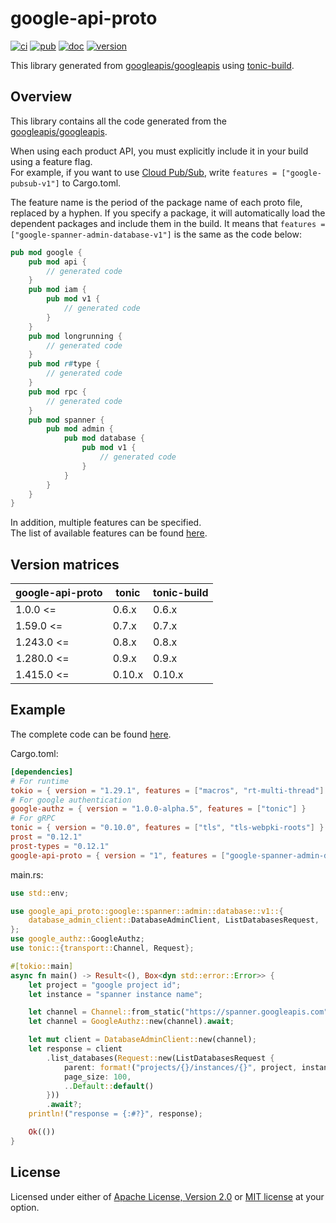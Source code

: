 # google-api-proto

[![ci](https://github.com/mechiru/google-api-proto/workflows/ci/badge.svg)](https://github.com/mechiru/google-api-proto/actions?query=workflow:ci)
[![pub](https://github.com/mechiru/google-api-proto/workflows/pub/badge.svg)](https://github.com/mechiru/google-api-proto/actions?query=workflow:pub)
[![doc](https://github.com/mechiru/google-api-proto/workflows/doc/badge.svg)](https://mechiru.github.io/google-api-proto/google_api_proto/index.html)
[![version](https://img.shields.io/crates/v/google-api-proto.svg)](https://crates.io/crates/google-api-proto)

This library generated from [googleapis/googleapis] using [tonic-build].

## Overview
This library contains all the code generated from the [googleapis/googleapis].

When using each product API, you must explicitly include it in your build using a feature flag.<br>
For example, if you want to use [Cloud Pub/Sub](https://cloud.google.com/pubsub), write `features = ["google-pubsub-v1"]` to Cargo.toml.

The feature name is the period of the package name of each proto file, replaced by a hyphen.
If you specify a package, it will automatically load the dependent packages and include them in the build.
It means that `features = ["google-spanner-admin-database-v1"]` is the same as the code below:
```rust
pub mod google {
    pub mod api {
        // generated code
    }
    pub mod iam {
        pub mod v1 {
            // generated code
        }
    }
    pub mod longrunning {
        // generated code
    }
    pub mod r#type {
        // generated code
    }
    pub mod rpc {
        // generated code
    }
    pub mod spanner {
        pub mod admin {
            pub mod database {
                pub mod v1 {
                    // generated code
                }
            }
        }
    }
}
```

In addition, multiple features can be specified.<br>
The list of available features can be found [here](./google-api-proto/Cargo.toml).

## Version matrices
| google-api-proto | tonic  | tonic-build |
|------------------|--------|-------------|
| 1.0.0 <=         | 0.6.x  | 0.6.x       |
| 1.59.0 <=        | 0.7.x  | 0.7.x       |
| 1.243.0 <=       | 0.8.x  | 0.8.x       |
| 1.280.0 <=       | 0.9.x  | 0.9.x       |
| 1.415.0 <=       | 0.10.x | 0.10.x      |

## Example
The complete code can be found [here](./examples/src/spanner.rs).

Cargo.toml:
```toml
[dependencies]
# For runtime
tokio = { version = "1.29.1", features = ["macros", "rt-multi-thread"] }
# For google authentication
google-authz = { version = "1.0.0-alpha.5", features = ["tonic"] }
# For gRPC
tonic = { version = "0.10.0", features = ["tls", "tls-webpki-roots"] }
prost = "0.12.1"
prost-types = "0.12.1"
google-api-proto = { version = "1", features = ["google-spanner-admin-database-v1"] }
```

main.rs:
```rust
use std::env;

use google_api_proto::google::spanner::admin::database::v1::{
    database_admin_client::DatabaseAdminClient, ListDatabasesRequest,
};
use google_authz::GoogleAuthz;
use tonic::{transport::Channel, Request};

#[tokio::main]
async fn main() -> Result<(), Box<dyn std::error::Error>> {
    let project = "google project id";
    let instance = "spanner instance name";

    let channel = Channel::from_static("https://spanner.googleapis.com").connect().await?;
    let channel = GoogleAuthz::new(channel).await;

    let mut client = DatabaseAdminClient::new(channel);
    let response = client
        .list_databases(Request::new(ListDatabasesRequest {
            parent: format!("projects/{}/instances/{}", project, instance),
            page_size: 100,
            ..Default::default()
        }))
        .await?;
    println!("response = {:#?}", response);

    Ok(())
}
```

## License
Licensed under either of [Apache License, Version 2.0](./LICENSE-APACHE) or [MIT license](./LICENSE-MIT) at your option.

<!-- links -->
[googleapis/googleapis]: https://github.com/googleapis/googleapis
[tonic-build]: https://github.com/hyperium/tonic/tree/master/tonic-build
